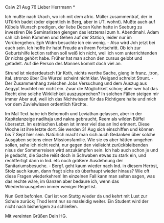  Calw 21 Aug 76
Lieber Herrmann <Mogl>*

Ich mußte nach Urach, wo ich mit dem afric. Müller zusammentraf, der in UTürkh badet (oder eigentlich in Berg, aber in UT. wohnt). Mußte auch auf Kübels Wunsch predigen, der liebe Decan Kuhn hatte in Seeburg zu investiren Die Seminaristen giengen das letztemal zum h. Abendmahl. Adam sah ich beim Kommen und Gehen auf der Station, leider nur im Vorübergehen. Eph Widm besuchte ich ein wenig. - Also wird Joh jetzt bei euch sein. Ich hoffe ihr habt Freude an ihrem Fortschritt. Ob ich zur Geburtshilfe lection rathen soll weiß ich nicht, weil ich vom unterrichtenden Dr nichts gehört habe. Früher hat man schon den cursus gelobt und getadelt. Auf die Person des Mannes kommt doch viel an.

Strund ist niederdeutsch für Koth, nichts werthe Sache, gieng in franz. ‚tron, ital. stronzo über Die Wurzel scheint nicht klar. Weigand schreibt Strunt. - Der Zusammenhang zwischen Jobs Versuchung und dem Auszug aus Aegypt leuchtet mir nicht ein. Zwar die Möglichkeit schon; aber wer hat das Recht eine solche Wirklichkeit auszusprechen? In solchen Fällen steigen mir immer Aber auf, weil ich das Nichtwissen für das Richtigere halte und mich vor dem Zuvielwissen ordentlich fürchte.

Im Mal Text habe ich Behemoth und Leviathan gelassen, aber in der Kapitelanzeige nadihaja und nakra gebraucht, Reem als wilden Büffel übersetzt. 
Im estnischen Leben ist immer viel das an Ind erinnert. Diese Woche ist ihre letzte dort. Sie werden 31 Aug sich einschiffen und können bis 7 Sept hier sein. Natürlich macht man sich auch Gedanken über solche Ausgaben seitens einer Missionsfamilie. Wie sie es aber hätten umgehen sollen, sehe ich nicht recht, nur gegen den vielleicht zurückbleibenden nisus der Sommerreisen wird anzukämpfen sein. Ich hab auch schon je und je gedacht, die Sache reißt doch in Schwaben etwas zu stark ein, und rechtfertigt dann in Ind. etc noch größere Ausdehnung der Sanitariumsbesuche. - Bergf. geht kaum wieder nach Ind. in diesem Herbst, Stolz auch kaum, dann fragt sichs ob überhaupt wieder hinaus? Wie oft diese Fragen wiederkehren! Im einzelnen Fall kann man selten sagen, was das rechte wäre, im Ganzen aber bedaure ich, wenn das Wiederhinausgehen immer weniger Regel ist.

Nun Gott befohlen. Carl ist von Stuttg wieder da und kehrt mit Lust zur Schule zurück; Thod lernt nur so masleidig weiter. Ein Student wird der nicht nach bisherigem zu schließen.

 Mit vereinten Grüßen Dein
 HG.

